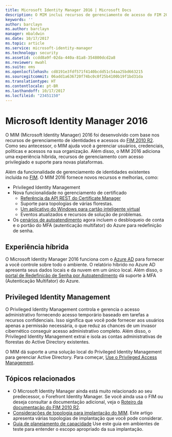 ```yaml
---
title: Microsoft Identity Manager 2016 | Microsoft Docs
description: O MIM inclui recursos de gerenciamento de acesso do FIM 2010 e ajuda a gerenciar usuários, credenciais, políticas e acesso dentro da organização.
keywords: ''
author: barclayn
ms.author: barclayn
manager: mbaldwin
ms.date: 10/17/2017
ms.topic: article
ms.service: microsoft-identity-manager
ms.technology: security
ms.assetid: ccdd8a9f-02da-440a-81a8-354800dcd2a8
ms.reviewer: mwahl
ms.suite: ems
ms.openlocfilehash: cd8191e3fdf571f4140bcdd51c54aa25bd663215
ms.sourcegitcommit: 06add1a636720f74bc0c0f25b4100b19f1bd31da
ms.translationtype: HT
ms.contentlocale: pt-BR
ms.lasthandoff: 10/17/2017
ms.locfileid: "23451150"
---
```

# <a name="microsoft-identity-manager-2016"></a>Microsoft Identity Manager 2016

O MIM (Microsoft Identity Manager) 2016 foi desenvolvido com base nos recursos de gerenciamento de identidades e acessos do [FIM 2010 R2](https://technet.microsoft.com/library/jj133885.aspx). Como seu antecessor, o MIM ajuda você a gerenciar usuários, credenciais, políticas e acessos na sua organização.  Além disso, o MIM 2016 adiciona uma experiência híbrida, recursos de gerenciamento com acesso privilegiado e suporte para novas plataformas.

Além da funcionalidade de gerenciamento de identidades existentes incluída no [FIM](https://technet.microsoft.com/library/jj133868). O MIM 2016 fornece novos recursos e melhorias, como:

- Privileged Identity Management
- Nova funcionalidade no gerenciamento de certificado
  - [Referência da API REST do Certificate Manager](./reference/certificate-management-rest-api-reference.md)
  - Suporte para topologias de várias florestas.
  - [Um aplicativo do Windows para cartão inteligente virtual](working-with-mim-certificate-manager.md)
  - Eventos atualizados e recursos de solução de problemas. 
- Os [cenários de autoatendimento](working-with-self-service-password-reset.md) agora incluem o desbloqueio de conta e o portão do MFA (autenticação multifator) do Azure para redefinição de senha.

## <a name="hybrid-experience"></a>Experiência híbrida

O Microsoft Identity Manager 2016 funciona com o [Azure AD](https://docs.microsoft.com/azure/active-directory/active-directory-whatis) para fornecer a você controle sobre todo o ambiente. O relatório híbrido no Azure AD apresenta seus dados locais e da nuvem em um único local. Além disso, o [portal de Redefinição de Senha por Autoatendimento](working-with-self-service-password-reset.md) dá suporte à MFA (Autenticação Multifator) do Azure.

## <a name="privileged-identity-management"></a>Privileged Identity Management

O Privileged Identity Management controla e gerencia o acesso administrativo fornecendo acesso temporário baseado em tarefas a recursos confidenciais. Isso significa que você pode fornecer aos usuários apenas a permissão necessária, o que reduz as chances de um invasor cibernético conseguir acesso administrativo completo. Além disso, o Privileged Identity Management extrai e isola as contas administrativas de florestas do Active Directory existentes.

O MIM dá suporte a uma solução local do Privileged Identity Management para gerenciar Active Directory. Para começar, [Use o Privileged Access Management](./pam/privileged-identity-management-for-active-directory-domain-services.md).

## <a name="related-topics"></a>Tópicos relacionados

- O Microsoft Identity Manager ainda está muito relacionado ao seu predecessor, o Forefront Identity Manager. Se você ainda usa o FIM ou deseja consultar a documentação adicional, veja o [Roteiro da documentação do FIM 2010 R2](https://technet.microsoft.com/library/jj133885.aspx).
- [Considerações de topologia para implantação do MIM](topology-considerations.md). Este artigo apresenta várias topologias de implantação que você pode considerar.
- [Guia de planejamento de capacidade](capacity-planning-guide.md) Use este guia em ambientes de teste para entender o escopo apropriado da sua implantação.